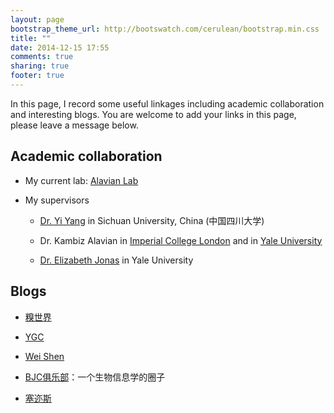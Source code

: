 ```yaml
---
layout: page
bootstrap_theme_url: http://bootswatch.com/cerulean/bootstrap.min.css
title: ""
date: 2014-12-15 17:55
comments: true
sharing: true
footer: true
---
```



In this page, I record some useful linkages including academic collaboration and interesting blogs. You are welcome to add your links in this page, please leave a message below. 

## Academic collaboration ##

* My current lab: [Alavian Lab](http://alavianlab.org/)

* My supervisors

    * [Dr. Yi Yang](http://life.scu.edu.cn/Article/ShowArticle.asp?ArticleID=118) in Sichuan University, China (中国四川大学) 

    * Dr. Kambiz Alavian in [Imperial College London](http://www.imperial.ac.uk/people/k.alavian) and in [Yale University](http://endocrinology.yale.edu/people/kambiz_alavian.profile)

    * [Dr. Elizabeth Jonas](http://bbs.yale.edu/people/elizabeth_jonas.profile) in Yale University


## Blogs ##

* [糗世界](http://pgfe.umassmed.edu/ou/)

* [YGC](http://ygc.name/)

* [Wei Shen](http://blog.shenwei.me/)

* [BJC俱乐部](http://bio985.com/)：一个生物信息学的圈子

* [塞迩斯](http://www.cellyse.com/) 


